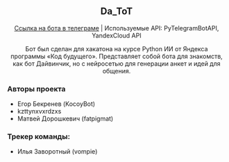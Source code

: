 <div align="center">


## Da_ToT
[Ссылка на бота в телеграме](https://t.me/da_tot_bot) | Используемые API: PyTelegramBotAPI, YandexCloud API

Бот был сделан для хакатона на курсе Python ИИ от Яндекса программы «Код будущего». Представляет собой бота для знакомств, как бот Дайвинчик, но с нейросетью для генерации анкет и идей для общения.

</div>


### Авторы проекта
- Егор Бекренев (KocoyBot)
- kzttynxvxrdzxs
- Матвей Дорошкевич (fatpigmat)
### Трекер команды:
- Илья Заворотный (vompie)
